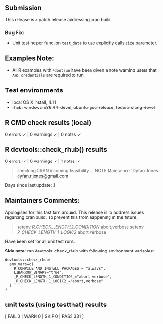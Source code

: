 ## Submission
This release is a patch release addressing cran build.

### Bug Fix:
  *  Unit test helper function `test_data` to use explicitly calls `size` parameter.

## Examples Note:
* All R examples with `\dontrun` have been given a note warning users that `AWS credentials` are required to run

## Test environments
* local OS X install, 4.1.1
* rhub: windows-x86_64-devel, ubuntu-gcc-release, fedora-clang-devel

## R CMD check results (local)
0 errors ✓ | 0 warnings ✓ | 0 notes ✓

## R devtools::check_rhub() results
0 errors ✓ | 0 warnings ✓ | 1 notes ✓

> checking CRAN incoming feasibility ... NOTE
  Maintainer: 'Dyfan Jones <dyfan.r.jones@gmail.com>'
  
  Days since last update: 3
  
## Maintainers Comments:
Apologises for this fast turn around. This release is to address issues regarding cran build. To prevent this from happening in the future,

> setenv _R_CHECK_LENGTH_1_CONDITION_ abort,verbose
> setenv _R_CHECK_LENGTH_1_LOGIC2_ abort,verbose
 
Have been set for all unit test runs.

**Side note:** ran devtools::check_rhub with following environment variables:
```
devtools::check_rhub(
  env_vars=c(
    R_COMPILE_AND_INSTALL_PACKAGES = "always",
    LIBARROW_BINARY="true",
    _R_CHECK_LENGTH_1_CONDITION_="abort,verbose",
    _R_CHECK_LENGTH_1_LOGIC2_="abort,verbose"
  )
)
```

## unit tests (using testthat) results
[ FAIL 0 | WARN 0 | SKIP 0 | PASS 331 ]
